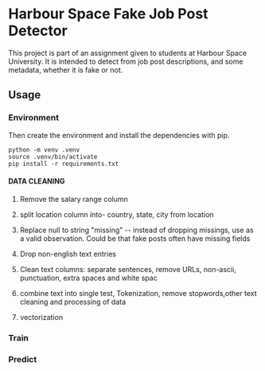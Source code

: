 # Harbour Space Fake Job Post Detector 

This project is part of an assignment given to students at Harbour Space University. It is intended to detect from job post descriptions, and some metadata, whether it is fake or not.

## Usage

### Environment 

Then create the environment and install the dependencies with pip.
```shell
python -m venv .venv
source .venv/bin/activate
pip install -r requirements.txt
```


#### DATA CLEANING

1. Remove the salary range column
2. split location column into- country, state, city from location

3. Replace null to string "missing" -- instead of dropping missings, use as a valid observation. Could be that fake posts often have missing fields
4. Drop non-english text entries
5. Clean text columns: separate sentences, remove URLs, non-ascii, punctuation, extra spaces and white spac
6. combine text into single test, Tokenization, remove stopwords,other text cleaning and processing of data
7. vectorization


### Train

### Predict

